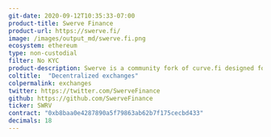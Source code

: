 ```yaml
---
git-date: 2020-09-12T10:35:33-07:00
product-title: Swerve Finance
product-url: https://swerve.fi/
image: /images/output_md/swerve.fi.png
ecosystem: ethereum
type: non-custodial
filter: No KYC
product-description: Swerve is a community fork of curve.fi designed for efficient stablecoin trading, with platform/developer fees removed.
coltitle:  "Decentralized exchanges"
colpermalink: exchanges
twitter: https://twitter.com/SwerveFinance
github: https://github.com/SwerveFinance
ticker: SWRV
contract: "0xb8baa0e4287890a5f79863ab62b7f175cecbd433"
decimals: 18
---
```

